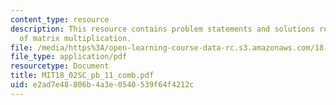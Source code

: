 ```yaml
---
content_type: resource
description: This resource contains problem statements and solutions related to meaning
  of matrix multiplication.
file: /media/https%3A/open-learning-course-data-rc.s3.amazonaws.com/18-02sc-multivariable-calculus-fall-2010/e2ad7e48806b4a3e0540539f64f4212c_MIT18_02SC_pb_11_comb.pdf
file_type: application/pdf
resourcetype: Document
title: MIT18_02SC_pb_11_comb.pdf
uid: e2ad7e48-806b-4a3e-0540-539f64f4212c
---
```

